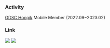 ### Activity

[GDSC Hongik](https://github.com/GDSC-Hongik) Mobile Member (2022.09~2023.02)

### Link

<a href="https://velog.io/@gabujwb" target="_blank"><img src="https://img.shields.io/badge/Velog-20C997?style=flat&logo=velog&logoColor=ffffff"/></a> <a href="https://www.instagram.com/pas.zlsu.sion/" target="_blank"><img src="https://img.shields.io/badge/Insta-E4405F?style=flat&logo=instagram&logoColor=ffffff"/></a>

